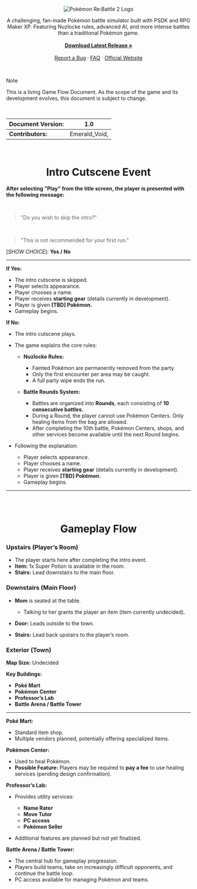 <p align="center">
  <img src="https://i.imgur.com/nVPMQZU.png" alt="Pokémon Re:Battle 2 Logo">
</p>

<p align="center">
  A challenging, fan-made Pokémon battle simulator built with PSDK and RPG Maker XP. Featuring Nuzlocke rules, advanced AI, and more intense battles than a traditional Pokémon game.
  <br><br>
  <a href="https://github.com/EmeraldVoid/Pokemon-Re-Battle-2/releases"><strong>Download Latest Release »</strong></a>
  <br><br>
  <a href="https://github.com/EmeraldVoid/Pokemon-Re-Battle-2/issues">Report a Bug</a>
  ·
  <a href="#faq">FAQ</a>
  ·
  <a href="https://pokemon-re-battle-2.vercel.app/">Official Website</a>
</p>

<br>

> [!NOTE]
> This is a living Game Flow Document. As the scope of the game and its development evolves, this document is subject to change.

<br>

| **Document Version:** | 1.0           |
|-----------------------|---------------|
| **Contributors:**     | Emerald_Void, |

<br>

<h1 align="center">Intro Cutscene Event</h1>

**After selecting "Play" from the title screen, the player is presented with the following message:**

<br>

> "Do you wish to skip the intro?"

<br>

> "This is not recommended for your first run."

[*SHOW CHOICE*]: **Yes / No**

---

**If Yes:**

* The intro cutscene is skipped.
* Player selects appearance.
* Player chooses a name.
* Player receives **starting gear** (details currently in development).
* Player is given **\[TBD] Pokémon.**
* Gameplay begins.

**If No:**

* The intro cutscene plays.

* The game explains the core rules:

  * **Nuzlocke Rules:**

    * Fainted Pokémon are permanently removed from the party.
    * Only the first encounter per area may be caught.
    * A full party wipe ends the run.
  * **Battle Rounds System:**

    * Battles are organized into **Rounds**, each consisting of **10 consecutive battles.**
    * During a Round, the player cannot use Pokémon Centers. Only healing items from the bag are allowed.
    * After completing the 10th battle, Pokémon Centers, shops, and other services become available until the next Round begins.

* Following the explanation:

  * Player selects appearance.
  * Player chooses a name.
  * Player receives **starting gear** (details currently in development).
  * Player is given **\[TBD] Pokémon.**
  * Gameplay begins.

---

<br><br>

<h1 align="center">Gameplay Flow</h1>

### Upstairs (Player’s Room)

* The player starts here after completing the intro event.
* **Item:** 1x Super Potion is available in the room.
* **Stairs:** Lead downstairs to the main floor.

### Downstairs (Main Floor)

* **Mom** is seated at the table.

  * Talking to her grants the player an item (item currently undecided).
* **Door:** Leads outside to the town.
* **Stairs:** Lead back upstairs to the player’s room.

### Exterior (Town)

**Map Size:** Undecided

**Key Buildings:**

* **Poké Mart**
* **Pokémon Center**
* **Professor’s Lab**
* **Battle Arena / Battle Tower**

---

**Poké Mart:**

* Standard item shop.
* Multiple vendors planned, potentially offering specialized items.

**Pokémon Center:**

* Used to heal Pokémon.
* **Possible Feature:** Players may be required to **pay a fee** to use healing services (pending design confirmation).

**Professor’s Lab:**

* Provides utility services:

  * **Name Rater**
  * **Move Tutor**
  * **PC access**
  * **Pokémon Seller**
* Additional features are planned but not yet finalized.

**Battle Arena / Battle Tower:**

* The central hub for gameplay progression.
* Players build teams, take on increasingly difficult opponents, and continue the battle loop.
* PC access available for managing Pokémon and teams.

